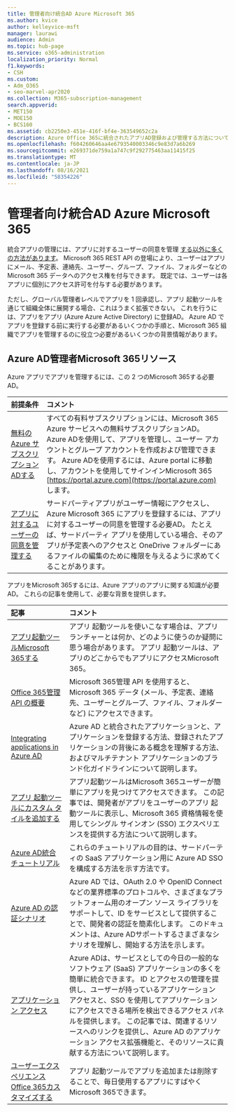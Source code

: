 ```yaml
---
title: 管理者向け統合AD Azure Microsoft 365
ms.author: kvice
author: kelleyvice-msft
manager: laurawi
audience: Admin
ms.topic: hub-page
ms.service: o365-administration
localization_priority: Normal
f1.keywords:
- CSH
ms.custom:
- Adm_O365
- seo-marvel-apr2020
ms.collection: M365-subscription-management
search.appverid:
- MET150
- MOE150
- BCS160
ms.assetid: cb2250e3-451e-416f-bf4e-363549652c2a
description: Azure Office 365に統合されたアプリAD登録および管理する方法について説明します。グローバル管理者レベルでのアプリの承認を許可します。
ms.openlocfilehash: f604260646aa4e6793540003346c9e83d7a6b269
ms.sourcegitcommit: e269371de759a1a747c9f292775463aa11415f25
ms.translationtype: MT
ms.contentlocale: ja-JP
ms.lasthandoff: 08/16/2021
ms.locfileid: "58354226"
---
```

# <a name="integrated-apps-and-azure-ad-for-microsoft-365-administrators"></a>管理者向け統合AD Azure Microsoft 365

統合アプリの管理には、アプリに対するユーザーの同意を管理 [する以外に多くの方法があります](../admin/misc/user-consent.md)。 Microsoft 365 REST API の登場により、ユーザーはアプリにメール、予定表、連絡先、ユーザー、グループ、ファイル、フォルダーなどの Microsoft 365 データへのアクセス権を付与できます。 既定では、ユーザーは各アプリに個別にアクセス許可を付与する必要があります。 

ただし、グローバル管理者レベルでアプリを 1 回承認し、アプリ 起動ツールを通じて組織全体に展開する場合、これはうまく拡張できない。 これを行うには、アプリをアプリ (Azure Azure Active Directory) に登録AD。 Azure AD でアプリを登録する前に実行する必要があるいくつかの手順と、Microsoft 365 組織でアプリを管理するのに役立つ必要があるいくつかの背景情報があります。
  
## <a name="azure-ad-resources-for-microsoft-365-admins"></a>Azure AD管理者Microsoft 365リソース

Azure アプリでアプリを管理するには、この 2 つのMicrosoft 365する必要AD。
  
|前提条件|コメント|
|:-----|:-----|
|[無料の Azure サブスクリプションADする](../compliance/use-your-free-azure-ad-subscription-in-office-365.md) <br/> |すべての有料サブスクリプションには、Microsoft 365 Azure サービスへの無料サブスクリプションAD。 Azure ADを使用して、アプリを管理し、ユーザー アカウントとグループ アカウントを作成および管理できます。 Azure ADを使用するには、Azure portal に移動し、アカウントを使用してサインインMicrosoft 365 [https://portal.azure.com](https://portal.azure.com) します。  <br/> |
|[アプリに対するユーザーの同意を管理する](../admin/misc/user-consent.md) <br/> |サードパーティアプリがユーザー情報にアクセスし、Azure Microsoft 365 にアプリを登録するには、アプリに対するユーザーの同意を管理する必要AD。 たとえば、サードパーティ アプリを使用している場合、そのアプリが予定表へのアクセスと OneDrive フォルダーにあるファイルの編集のために権限を与えるように求めてくることがあります。  <br/> |
   
アプリをMicrosoft 365するには、Azure アプリのアプリに関する知識が必要AD。 これらの記事を使用して、必要な背景を提供します。
  
|記事|コメント|
|:-----|:-----|
|[アプリ起動ツールMicrosoft 365する](https://support.microsoft.com/office/meet-the-microsoft-365-app-launcher-79f12104-6fed-442f-96a0-eb089a3f476a) <br/> |アプリ 起動ツールを使いこなす場合は、アプリランチャーとは何か、どのように使うのか疑問に思う場合があります。 アプリ 起動ツールは、アプリのどこからでもアプリにアクセスMicrosoft 365。  <br/> |
|[Office 365管理 API の概要](/office/office-365-management-api/office-365-management-apis-overview) <br/> |Microsoft 365管理 API を使用すると、Microsoft 365 データ (メール、予定表、連絡先、ユーザーとグループ、ファイル、フォルダーなど) にアクセスできます。 <br/> |
|[Integrating applications in Azure AD](/azure/active-directory/develop/quickstart-v1-add-azure-ad-app) <br/> | Azure AD と統合されたアプリケーションと、アプリケーションを登録する方法、登録されたアプリケーションの背後にある概念を理解する方法、およびマルチテナント アプリケーションのブランド化ガイドラインについて説明します。  <br/> |
|[アプリ 起動ツールにカスタム タイルを追加する](/office365/admin/manage/customize-the-app-launcher)  <br/> |アプリ起動ツールはMicrosoft 365ユーザーが簡単にアプリを見つけてアクセスできます。 この記事では、開発者がアプリをユーザーのアプリ 起動ツールに表示し、Microsoft 365 資格情報を使用してシングル サインオン (SSO) エクスペリエンスを提供する方法について説明します。  <br/> |
|[Azure AD統合チュートリアル](/azure/active-directory/saas-apps/tutorial-list) <br/> |これらのチュートリアルの目的は、サードパーティの SaaS アプリケーション用に Azure AD SSO を構成する方法を示す方法です。  <br/> |
|[Azure AD の認証シナリオ](/azure/active-directory/develop/authentication-vs-authorization) <br/> |Azure AD では、OAuth 2.0 や OpenID Connect などの業界標準のプロトコルや、さまざまなプラットフォーム用のオープン ソース ライブラリをサポートして、ID をサービスとして提供することで、開発者の認証を簡素化します。 このドキュメントは、Azure ADサポートするさまざまなシナリオを理解し、開始する方法を示します。  <br/> |
|[アプリケーション アクセス](/azure/active-directory/manage-apps/what-is-access-management) <br/> |Azure ADは、サービスとしての今日の一般的なソフトウェア (SaaS) アプリケーションの多くを簡単に統合できます。 ID とアクセスの管理を提供し、ユーザーが持っているアプリケーション アクセスと、SSO を使用してアプリケーションにアクセスできる場所を検出できるアクセス パネルを提供します。 この記事では、関連するリソースへのリンクを提供し、Azure AD のアプリケーション アクセス拡張機能と、そのリソースに貢献する方法について説明します。  <br/> |
|[ユーザーエクスペリエンスOffice 365カスタマイズする](https://support.microsoft.com/office/personalize-your-office-365-experience-eb34a21b-52fa-4fbf-a8d5-146132242985) <br/> |アプリ 起動ツールでアプリを追加または削除することで、毎日使用するアプリにすばやくMicrosoft 365できます。  <br/> |